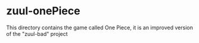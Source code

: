 # zuul-onePiece
This directory contains the game called One Piece, it is an improved version of the "zuul-bad" project
